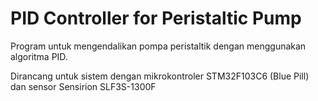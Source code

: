# PID Controller for Peristaltic Pump

Program untuk mengendalikan pompa peristaltik dengan menggunakan algoritma PID.

Dirancang untuk sistem dengan mikrokontroler STM32F103C6 (Blue Pill) dan sensor Sensirion SLF3S-1300F

